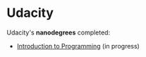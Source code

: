 # Udacity

Udacity's **nanodegrees** completed:
* [Introduction to Programming](https://github.com/pfrazao/udacity-introduction-to-programming) (in progress)
